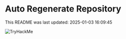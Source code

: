 # Auto Regenerate Repository

This README was last updated: 2025-01-03 16:09:45

 ![TryHackMe](https://tryhackme.com/badge/533634)